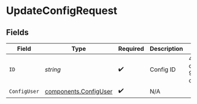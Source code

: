# UpdateConfigRequest


## Fields

| Field                                                          | Type                                                           | Required                                                       | Description                                                    | Example                                                        |
| -------------------------------------------------------------- | -------------------------------------------------------------- | -------------------------------------------------------------- | -------------------------------------------------------------- | -------------------------------------------------------------- |
| `ID`                                                           | *string*                                                       | :heavy_check_mark:                                             | Config ID                                                      | 4997257d-dfb6-445b-929c-cbe2ab182818                           |
| `ConfigUser`                                                   | [components.ConfigUser](../../models/components/configuser.md) | :heavy_check_mark:                                             | N/A                                                            |                                                                |